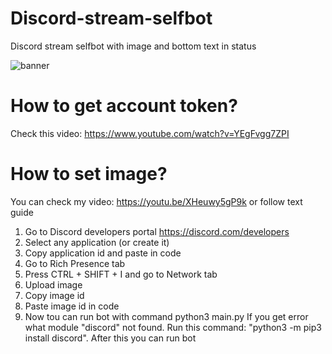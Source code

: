 # Discord-stream-selfbot
Discord stream selfbot with image and bottom text in status

![banner](https://i0.wp.com/gridinsoft.com/blogs/wp-content/uploads/2020/05/discord_01.jpg?resize=1140%2C600&ssl=1)

# How to get account token?
Check this video: https://www.youtube.com/watch?v=YEgFvgg7ZPI

# How to set image?
You can check my video: https://youtu.be/XHeuwy5gP9k
or follow text guide

1. Go to Discord developers portal https://discord.com/developers
2. Select any application (or create it)
3. Copy application id and paste in code
4. Go to Rich Presence tab
5. Press CTRL + SHIFT + I and go to Network tab
6. Upload image
7. Copy image id
8. Paste image id in code
9. Now tou can run bot with command python3 main.py
If you get error what module "discord" not found. Run this command: "python3 -m pip3 install discord". After this you can run bot
